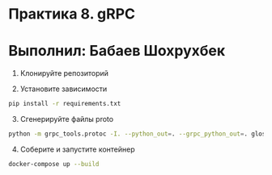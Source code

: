 # Практика 8. gRPC

# Выполнил: Бабаев Шохрухбек

1. Клонируйте репозиторий

2. Установите зависимости

```bash
pip install -r requirements.txt
```

3. Сгенерируйте файлы proto

```bash
python -m grpc_tools.protoc -I. --python_out=. --grpc_python_out=. glossary.proto
```

4. Соберите и запустите контейнер

```bash
docker-compose up --build
```